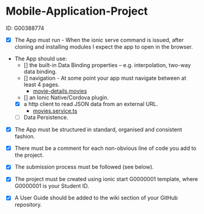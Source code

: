 # Mobile-Application-Project

ID: G00388774

- [x] The App must run - When the ionic serve command is issued, after cloning and installing modules I expect the app to open in the browser.

- The App should use:
    - [] the built-in Data Binding properties – e.g. interpolation, two-way data binding.
    - [] navigation - At some point your app must navigate between at least 4 pages.
       -  [movie-details,movies](/src/app/pages/)
    - [] an Ionic Native/Cordova plugin.
    - [x] a http client to read JSON data from an external URL.
      - [movies.service.ts](src\app\servicesmovies.service.ts)
    - [ ] Data Persistence.

- [x] The App must be structured in standard, organised and consistent fashion.
 
- [x] There must be a comment for each non-obvious line of code you add to the project.

- [x] The submission process must be followed (see below).

- [x] The project must be created using ionic start G0000001 template, where G0000001 is your Student ID.

- [x] A User Guide should be added to the wiki section of your GitHub repository.
